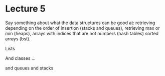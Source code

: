 # Lecture 5

Say something about what the data structures can be good at: retrieving depending on the order of insertion (stacks and queues), retrieving max or min (heaps), arrays with indices that are not numbers (hash tables) sorted arrays (bst).

Lists 

And classes ... 

and queues and stacks
